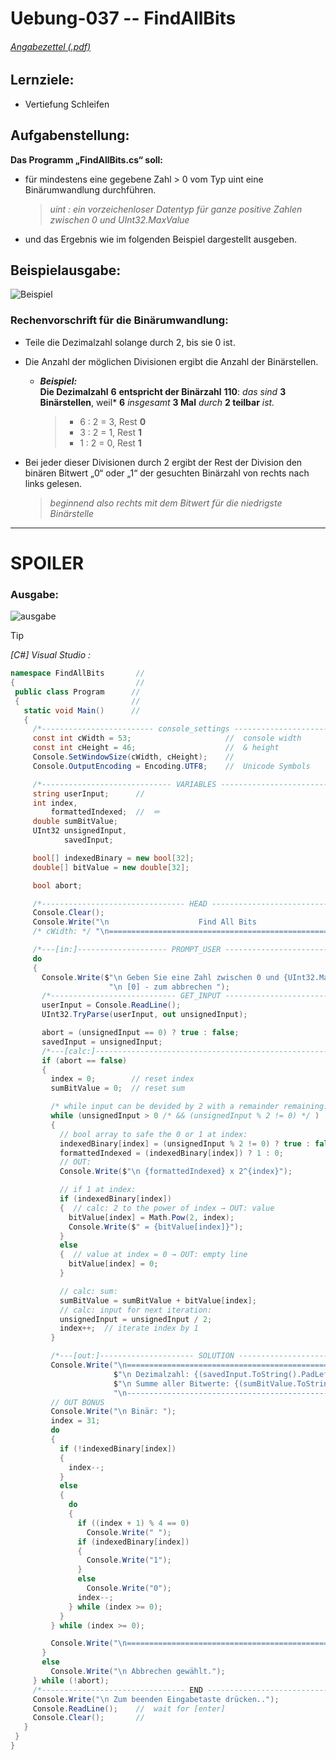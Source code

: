 # Uebung-037  --  FindAllBits

###### [Angabezettel (.pdf)](https://github.com/IxI-Enki/Uebung-037/blob/main/FindAllBits.pdf)

## Lernziele:  
 - Vertiefung Schleifen  
   
## Aufgabenstellung:  

 **Das Programm „FindAllBits.cs“ soll:**  
 - für mindestens eine gegebene Zahl > 0 vom Typ uint eine Binärumwandlung durchführen.
    > *uint : ein vorzeichenloser Datentyp für ganze positive Zahlen zwischen 0 und UInt32.MaxValue*
 - und das Ergebnis wie im folgenden Beispiel dargestellt ausgeben.  
 
## Beispielausgabe:  

  ![Beispiel](https://github.com/IxI-Enki/Uebung-037/assets/138018029/0e779913-4daa-4784-9edb-46df66a91bad)

### Rechenvorschrift für die Binärumwandlung:  
- Teile die Dezimalzahl solange durch 2, bis sie 0 ist.  
- Die Anzahl der möglichen Divisionen ergibt die Anzahl der Binärstellen.  
  - ***Beispiel:***  
    **Die Dezimalzahl** **6** **entspricht der Binärzahl** **110**: *das sind* **3 Binärstellen**, weil* **6** *insgesamt* **3 Mal** *durch* **2 teilbar** *ist.*  
    > - 6 : 2 = 3, Rest **0**  
    > - 3 : 2 = 1, Rest **1**  
    > - 1 : 2 = 0, Rest **1**

- Bei jeder dieser Divisionen durch 2 ergibt der Rest der Division den binären Bitwert „0“ oder „1“ der gesuchten Binärzahl von rechts nach links gelesen.  
  > *beginnend also rechts mit dem Bitwert für die niedrigste Binärstelle*  

---

# **SPOILER**  

### Ausgabe: 
![ausgabe](https://github.com/IxI-Enki/Uebung-037/assets/138018029/7c4167e9-7f69-4ef5-b51d-acd9660ac417)


> [!TIP]
>
> *[C#] Visual Studio :*

 ```c#
namespace FindAllBits       // 
{                           //
  public class Program      // 
  {                         //
    static void Main()      //
    {
      /*------------------------- console_settings --------------------------*/
      const int cWidth = 53;                     //  console width
      const int cHeight = 46;                    //  & height
      Console.SetWindowSize(cWidth, cHeight);    //
      Console.OutputEncoding = Encoding.UTF8;    //  Unicode Symbols

      /*----------------------------- VARIABLES -----------------------------*/
      string userInput;      //  
      int index,
          formattedIndexed;  //  ✏
      double sumBitValue;
      UInt32 unsignedInput,
             savedInput;

      bool[] indexedBinary = new bool[32];
      double[] bitValue = new double[32];

      bool abort;

      /*-------------------------------- HEAD -------------------------------*/
      Console.Clear();
      Console.Write("\n                    Find All Bits                    " +
      /* cWidth: */ "\n=====================================================");

      /*---[in:]-------------------- PROMPT_USER ----------------------------*/
      do
      {
        Console.Write($"\n Geben Sie eine Zahl zwischen 0 und {UInt32.MaxValue} ein." +
                       "\n [0] - zum abbrechen ");
        /*---------------------------- GET_INPUT ----------------------------*/
        userInput = Console.ReadLine();
        UInt32.TryParse(userInput, out unsignedInput);

        abort = (unsignedInput == 0) ? true : false;
        savedInput = unsignedInput;
        /*---[calc:]---------------------------------------------------------*/
        if (abort == false)
        {
          index = 0;        // reset index 
          sumBitValue = 0;  // reset sum

          /* while input can be devided by 2 with a remainder remaining: */
          while (unsignedInput > 0 /* && (unsignedInput % 2 != 0) */ )
          {
            // bool array to safe the 0 or 1 at index:
            indexedBinary[index] = (unsignedInput % 2 != 0) ? true : false;
            formattedIndexed = (indexedBinary[index]) ? 1 : 0;
            // OUT:
            Console.Write($"\n {formattedIndexed} x 2^{index}");

            // if 1 at index:
            if (indexedBinary[index])
            {  // calc: 2 to the power of index → OUT: value
              bitValue[index] = Math.Pow(2, index);
              Console.Write($" = {bitValue[index]}");
            }
            else
            {  // value at index = 0 → OUT: empty line
              bitValue[index] = 0;
            }

            // calc: sum:
            sumBitValue = sumBitValue + bitValue[index];
            // calc: input for next iteration:
            unsignedInput = unsignedInput / 2;
            index++;  // iterate index by 1
          }

          /*---[out:]--------------------- SOLUTION -----------------------------*/
          Console.Write("\n=====================================================" +
                        $"\n Dezimalzahl: {(savedInput.ToString().PadLeft(cWidth - 22))}" +
                        $"\n Summe aller Bitwerte: {(sumBitValue.ToString().PadLeft(cWidth - 31))}" +
                        "\n-----------------------------------------------------");
          // OUT BONUS
          Console.Write("\n Binär: ");
          index = 31;
          do
          {
            if (!indexedBinary[index])
            {
              index--;
            }
            else
            {
              do
              {
                if ((index + 1) % 4 == 0)
                  Console.Write(" ");
                if (indexedBinary[index])
                {
                  Console.Write("1");
                }
                else
                  Console.Write("0");
                index--;
              } while (index >= 0);
            }
          } while (index >= 0);

          Console.Write("\n=====================================================");
        }
        else
          Console.Write("\n Abbrechen gewählt.");
      } while (!abort);
      /*-------------------------------- END --------------------------------*/
      Console.Write("\n Zum beenden Eingabetaste drücken..");
      Console.ReadLine();    //  wait for [enter]
      Console.Clear();       //
    }
  }
}

```


